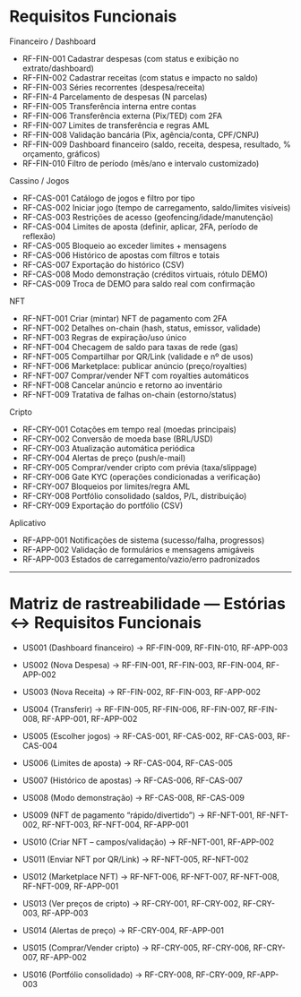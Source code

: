 # Requisitos Funcionais

Financeiro / Dashboard

- RF-FIN-001 Cadastrar despesas (com status e exibição no extrato/dashboard)
- RF-FIN-002 Cadastrar receitas (com status e impacto no saldo)
- RF-FIN-003 Séries recorrentes (despesa/receita)
- RF-FIN-4 Parcelamento de despesas (N parcelas)
- RF-FIN-005 Transferência interna entre contas
- RF-FIN-006 Transferência externa (Pix/TED) com 2FA
- RF-FIN-007 Limites de transferência e regras AML
- RF-FIN-008 Validação bancária (Pix, agência/conta, CPF/CNPJ)
- RF-FIN-009 Dashboard financeiro (saldo, receita, despesa, resultado, % orçamento, gráficos)
- RF-FIN-010 Filtro de período (mês/ano e intervalo customizado)

Cassino / Jogos

- RF-CAS-001 Catálogo de jogos e filtro por tipo
- RF-CAS-002 Iniciar jogo (tempo de carregamento, saldo/limites visíveis)
- RF-CAS-003 Restrições de acesso (geofencing/idade/manutenção)
- RF-CAS-004 Limites de aposta (definir, aplicar, 2FA, período de reflexão)
- RF-CAS-005 Bloqueio ao exceder limites + mensagens
- RF-CAS-006 Histórico de apostas com filtros e totais
- RF-CAS-007 Exportação do histórico (CSV)
- RF-CAS-008 Modo demonstração (créditos virtuais, rótulo DEMO)
- RF-CAS-009 Troca de DEMO para saldo real com confirmação

NFT

- RF-NFT-001 Criar (mintar) NFT de pagamento com 2FA
- RF-NFT-002 Detalhes on-chain (hash, status, emissor, validade)
- RF-NFT-003 Regras de expiração/uso único
- RF-NFT-004 Checagem de saldo para taxas de rede (gas)
- RF-NFT-005 Compartilhar por QR/Link (validade e nº de usos)
- RF-NFT-006 Marketplace: publicar anúncio (preço/royalties)
- RF-NFT-007 Comprar/vender NFT com royalties automáticos
- RF-NFT-008 Cancelar anúncio e retorno ao inventário
- RF-NFT-009 Tratativa de falhas on-chain (estorno/status)

Cripto

- RF-CRY-001 Cotações em tempo real (moedas principais)
- RF-CRY-002 Conversão de moeda base (BRL/USD)
- RF-CRY-003 Atualização automática periódica
- RF-CRY-004 Alertas de preço (push/e-mail)
- RF-CRY-005 Comprar/vender cripto com prévia (taxa/slippage)
- RF-CRY-006 Gate KYC (operações condicionadas a verificação)
- RF-CRY-007 Bloqueios por limites/regra AML
- RF-CRY-008 Portfólio consolidado (saldos, P/L, distribuição)
- RF-CRY-009 Exportação do portfólio (CSV)

Aplicativo

- RF-APP-001 Notificações de sistema (sucesso/falha, progressos)
- RF-APP-002 Validação de formulários e mensagens amigáveis
- RF-APP-003 Estados de carregamento/vazio/erro padronizados

---

# Matriz de rastreabilidade — Estórias <-> Requisitos Funcionais

- US001 (Dashboard financeiro) → RF-FIN-009, RF-FIN-010, RF-APP-003

- US002 (Nova Despesa) → RF-FIN-001, RF-FIN-003, RF-FIN-004, RF-APP-002

- US003 (Nova Receita) → RF-FIN-002, RF-FIN-003, RF-APP-002

- US004 (Transferir) → RF-FIN-005, RF-FIN-006, RF-FIN-007, RF-FIN-008, RF-APP-001, RF-APP-002

- US005 (Escolher jogos) → RF-CAS-001, RF-CAS-002, RF-CAS-003, RF-CAS-004

- US006 (Limites de aposta) → RF-CAS-004, RF-CAS-005

- US007 (Histórico de apostas) → RF-CAS-006, RF-CAS-007

- US008 (Modo demonstração) → RF-CAS-008, RF-CAS-009

- US009 (NFT de pagamento “rápido/divertido”) → RF-NFT-001, RF-NFT-002, RF-NFT-003, RF-NFT-004, RF-APP-001

- US010 (Criar NFT – campos/validação) → RF-NFT-001, RF-APP-002

- US011 (Enviar NFT por QR/Link) → RF-NFT-005, RF-NFT-002

- US012 (Marketplace NFT) → RF-NFT-006, RF-NFT-007, RF-NFT-008, RF-NFT-009, RF-APP-001

- US013 (Ver preços de cripto) → RF-CRY-001, RF-CRY-002, RF-CRY-003, RF-APP-003

- US014 (Alertas de preço) → RF-CRY-004, RF-APP-001

- US015 (Comprar/Vender cripto) → RF-CRY-005, RF-CRY-006, RF-CRY-007, RF-APP-002

- US016 (Portfólio consolidado) → RF-CRY-008, RF-CRY-009, RF-APP-003
